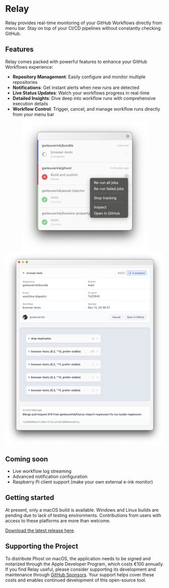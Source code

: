 # Relay

Relay provides real-time monitoring of your GitHub Workflows directly from menu bar. Stay on top of your CI/CD pipelines without constantly checking GitHub.

## Features

Relay comes packed with powerful features to enhance your GitHub Workflows experience:

- **Repository Management**: Easily configure and monitor multiple repositories
- **Notifications**: Get instant alerts when new runs are detected
- **Live Status Updates**: Watch your workflows progress in real-time
- **Detailed Insights**: Dive deep into workflow runs with comprehensive execution details
- **Workflow Control**: Trigger, cancel, and manage workflow runs directly from your menu bar

<div align="center">
<img src="https://github.com/gwleuverink/relay/blob/main/storage/app/public/screenshots/menu-bar.png?raw=true" width="400"  alt="Menu bar screenshot" />

<img src="https://github.com/gwleuverink/relay/blob/main/storage/app/public/screenshots/detail-window.png?raw=true" width="700" alt="Detail window screenshot" />
</div>

## Coming soon

- Live workflow log streaming
- Advanced notification configuration
- Raspberry Pi client support (make your own external e-ink monitor)

## Getting started

At present, only a macOS build is available. Windows and Linux builds are pending due to lack of testing environments. Contributions from users with access to these platforms are more than welcome.

[Download the latest release here](https://github.com/gwleuverink/relay/releases).

## Supporting the Project

To distribute Phost on macOS, the application needs to be signed and notarized through the Apple Developer Program, which costs €100 annually. If you find Relay useful, please consider supporting its development and maintenance through [GitHub Sponsors](https://github.com/sponsors/gwleuverink). Your support helps cover these costs and enables continued development of this open-source tool.
